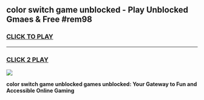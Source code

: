 
## color switch game unblocked - Play Unblocked Gmaes & Free #rem98
<h3>
<a href="https://premium.freeplayer.one?title=color_switch_game_unblocked&ref=03M">CLICK TO PLAY</a></h3>
<hr>

<h3>
<a href="https://premium.freeplayer.one?title=color_switch_game_unblocked&ref=03M">CLICK 2 PLAY</a>
  
</h3>

<a href="https://premium.freeplayer.one?title=color_switch_game_unblocked&ref=03M"><img src="https://clearcache.store/games.png"></a>


**color switch game unblocked games unblocked: Your Gateway to Fun and Accessible Online Gaming**
